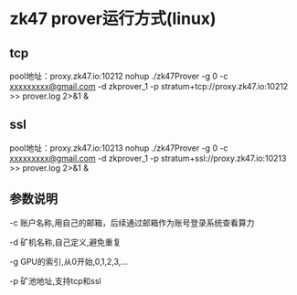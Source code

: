 # zk47 prover运行方式(linux)

## tcp
pool地址：proxy.zk47.io:10212 
nohup ./zk47Prover -g 0 -c xxxxxxxxx@gmail.com -d zkprover_1 -p stratum+tcp://proxy.zk47.io:10212 >> prover.log 2>&1 &

## ssl
pool地址：proxy.zk47.io:10213
nohup ./zk47Prover -g 0 -c xxxxxxxxx@gmail.com -d zkprover_1 -p stratum+ssl://proxy.zk47.io:10213  >> prover.log 2>&1 &

## 参数说明
-c 账户名称,用自己的邮箱，后续通过邮箱作为账号登录系统查看算力

-d 矿机名称,自己定义,避免重复

-g GPU的索引,从0开始,0,1,2,3,...

-p 矿池地址,支持tcp和ssl
